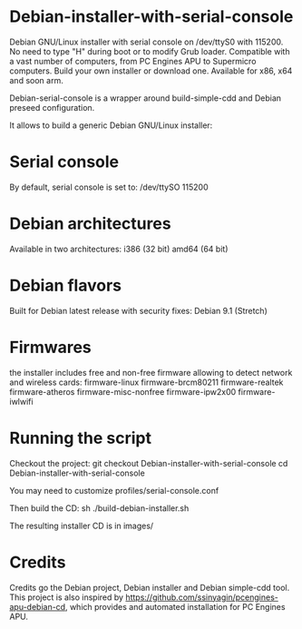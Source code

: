 # Debian-installer-with-serial-console
Debian GNU/Linux installer with serial console on /dev/ttyS0 with 115200. No need to type "H" during boot or to modify Grub loader. Compatible with a vast number of computers, from PC Engines APU to Supermicro computers. Build your own installer or download one. Available for x86, x64 and soon arm. 

Debian-serial-console is a wrapper around build-simple-cdd and Debian preseed configuration.

It allows to build a generic Debian GNU/Linux installer:

# Serial console
By default, serial console is set to:
/dev/ttySO 115200

# Debian architectures
Available in two architectures:
i386 (32 bit)
amd64 (64 bit)

# Debian flavors
Built for Debian latest release with security fixes:
Debian 9.1 (Stretch) 

# Firmwares
the installer includes free and non-free firmware allowing to detect network and wireless cards:
   firmware-linux
   firmware-brcm80211
   firmware-realtek
   firmware-atheros
   firmware-misc-nonfree
   firmware-ipw2x00
   firmware-iwlwifi

# Running the script
Checkout the project:
	git checkout Debian-installer-with-serial-console 
	cd Debian-installer-with-serial-console 

You may need to customize profiles/serial-console.conf

Then build the CD:
	sh ./build-debian-installer.sh

The resulting installer CD is in images/

# Credits
Credits go the Debian project, Debian installer and Debian simple-cdd tool. 
This project is also inspired by https://github.com/ssinyagin/pcengines-apu-debian-cd, which provides and automated installation for PC Engines APU.